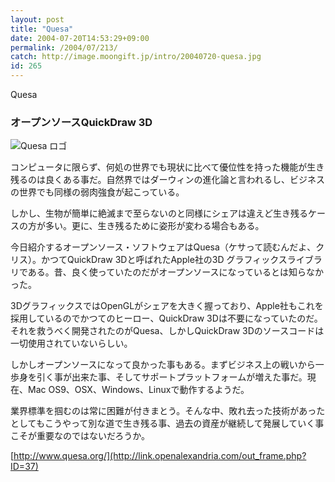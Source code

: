 ```yaml
---
layout: post
title: "Quesa"
date: 2004-07-20T14:53:29+09:00
permalink: /2004/07/213/
catch: http://image.moongift.jp/intro/20040720-quesa.jpg
id: 265
---
```

Quesa  
<!--more-->

### オープンソースQuickDraw 3D
  

![Quesa ロゴ](http://image.moongift.jp/intro/20040720-quesa.jpg "Quesa ロゴ")

  

コンピュータに限らず、何処の世界でも現状に比べて優位性を持った機能が生き残るのは良くある事だ。自然界ではダーウィンの進化論と言われるし、ビジネスの世界でも同様の弱肉強食が起こっている。

  

しかし、生物が簡単に絶滅まで至らないのと同様にシェアは違えど生き残るケースの方が多い。更に、生き残るために姿形が変わる場合もある。

  

今日紹介するオープンソース・ソフトウェアはQuesa（ケサって読むんだよ、クリス）。かつてQuickDraw 3Dと呼ばれたApple社の3D グラフィックスライブラリである。昔、良く使っていたのだがオープンソースになっているとは知らなかった。

  

3DグラフィックスではOpenGLがシェアを大きく握っており、Apple社もこれを採用しているのでかつてのヒーロー、QuickDraw 3Dは不要になっていたのだ。それを救うべく開発されたのがQuesa、しかしQuickDraw 3Dのソースコードは一切使用されていないらしい。

  

しかしオープンソースになって良かった事もある。まずビジネス上の戦いから一歩身を引く事が出来た事、そしてサポートプラットフォームが増えた事だ。現在、Mac OS9、OSX、Windows、Linuxで動作するようだ。

  

業界標準を掴むのは常に困難が付きまとう。そんな中、敗れ去った技術があったとしてもこうやって別な道で生き残る事、過去の資産が継続して発展していく事こそが重要なのではないだろうか。

  

[http://www.quesa.org/](http://link.openalexandria.com/out_frame.php?ID=37)

